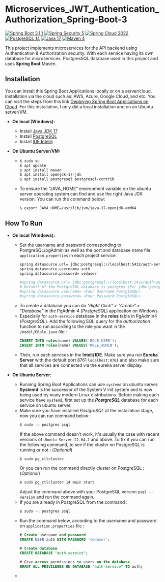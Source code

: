 # Microservices_JWT_Authentication_Authorization_Spring-Boot-3

[![Spring Boot 3.1.1](https://img.shields.io/badge/Spring%20Boot-3.1.1-green.svg?logo=spring-boot)](https://spring.io/blog/2023/06/22/spring-boot-3-1-1-available-now)
[![Spring Security 5](https://img.shields.io/badge/Spring%20Security-5-green.svg?logo=spring)](https://docs.spring.io/spring-security/reference/index.html)
[![Spring Cloud 2022](https://img.shields.io/badge/Spring%20Cloud-v2022.0.3-green.svg?logo=spring)](https://docs.spring.io/spring-security/reference/index.html)
[![PostgreSQL 14](https://img.shields.io/badge/PostgreSQL-v14-blue.svg?logo=postgresql)](https://www.postgresql.org/)
[![Java 17](https://img.shields.io/badge/Java-17-blue.svg)](https://www.oracle.com/java/technologies/javase/jdk17-archive-downloads.html)
[![Maven 4](https://img.shields.io/badge/Maven-4.0-orange.svg?logo=maven)](https://www.oracle.com/java/technologies/javase/jdk17-archive-downloads.html)

This project implements microservices for the API backend using Authentication & Authorization security. With each service having its own database for microservices. PostgresSQL database used in this project and uses **Spring Boot** Maven. 

## Installation
You can install this Spring Boot Applications locally or on a server/cloud. Installation via the cloud such as: AWS, Azure, Google Cloud, and etc. You can visit the steps from this link [Deploying Spring Boot Applications on Cloud](https://docs.spring.io/spring-boot/docs/current/reference/html/deployment.html#deployment.cloud). For this installation, I only did a local installation and on an Ubuntu server/VM.

- **On local (Windows):**
  - Install [Java JDK 17](https://www.oracle.com/java/technologies/javase/jdk17-archive-downloads.html)
  - Install [PostgreSQL](https://www.postgresql.org/download/windows/)
  - Install [IDE Intellij](https://www.jetbrains.com/idea/download/?section=windows)
    
- **On Ubuntu Server/VM:**
  - ```bash
    $ sudo su
    $ apt update
    $ apt install maven
    $ apt install openjdk-17-jdk
    $ apt install postgresql postgresql-contrib
    ```
  - To ensure the "JAVA_HOME" environment variable on the ubuntu server operating system can find and use the right Java JDK version. You can run the command below:
     ```bash
     $ export JAVA_HOME=/usr/lib/jvm/java-17-openjdk-amd64
     ```

## How To Run
- **On local (Windows):**
  - Set the username and password corresponding to PostgreSQL/pgAdmin as well as the port and database name file 
    `application.properties` in each project service.
    ```bash
    spring.datasource.url= jdbc:postgresql://localhost:5432/auth-service  
    spring.datasource.username= auth
    spring.datasource.password= veduser

    #spring.datasource.url= jdbc:postgresql://localhost:5432/auth-service
    # Default of the PostgreSQL database is postgres (Ex: jdbc:postgresql://localhost:5432/postgres)   
    #spring.datasource.username= <Your Username PostgteSQL>
    #spring.datasource.password= <Your Password PostgteSQL>
    ```
  - To create a database you can do _"Right Click" > "Create" > "Database"_ in the PgAdmin 4 (_PostgreSQL_) application on Windows.
  - Especially for `auth-service` database in the **roles** table in PgAdmin4 (_PostgreSQL_). Add the following SQL query for the 
    _authorization_ function to run according to the role you want in the `/model/ERole.java` file :
    ```sql
    INSERT INTO roles(name) VALUES('ROLE_USER');
    INSERT INTO roles(name) VALUES('ROLE_ADMIN');
    ```
  - Then, run each services in the **Intelij IDE**. Make sure you run **Eureka Server** with the default port 8761 `localhost:8761` 
    and also make sure that all services are connected via the eureka server display.
    
- **On Ubuntu Server:**
  - Running Spring Boot Applications can use `systemd` on ubuntu server. **Systemd** is the successor of the System V init system 
    and is now being used by many modern Linux distributions. Before making each service have `systemd`, first set up the 
    **_PostgreSQL_** database for each service on ubuntu server.
  - Make sure you have installed _PostgreSQL_ at the installation stage, now you can run command below :
    ```bash
    $ sudo -u postgres psql
    ```
    If the above command doesn't work, it's usually the case with recent versions of `Ubuntu-Server-22.04.2` and above. To fix it 
    you can run the following command, to see if the cluster on PostgreSQL is running or not : (_Optional_)
    ```bash
    $ sudo pg_ctlcluster
    ```
    Or you can run the command directly cluster on PostgreSQL : (_Optional_)
    ```bash
    $ sudo pg_ctlcluster 14 main start
    ```
    Adjust the command above with your PostgreSQL version `psql --version` and run the command again.
  - If you are already in PostgreSQL from the command :
    ```bash
    $ sudo -u postgres psql
    ```
  - Run the command below, according to the username and password on `application.properties` file :
    ```sql
    # Create username and password
    CREATE USER auth WITH PASSWORD 'veduser';

    # Create database
    CREATE DATABASE "auth-service";
    
    # Give access permissions to users on the database
    GRANT ALL PRIVILEGES ON DATABASE "auth-service" TO auth;
    ```
  - 
